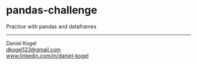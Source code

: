 # pandas-challenge
Practice with pandas and dataframes


  
  ---  
  
Daniel Kogel  
dkogel123@gmail.com  
www.linkedin.com/in/daniel-kogel  

